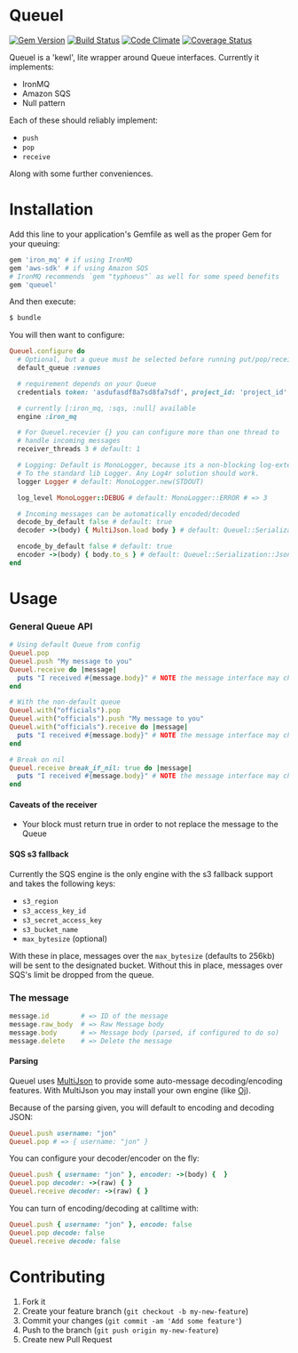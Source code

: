 # Queuel

[![Gem Version](https://badge.fury.io/rb/queuel.png)](http://badge.fury.io/rb/queuel)
[![Build Status](https://travis-ci.org/sportngin/queuel.png?branch=master)](https://travis-ci.org/sportngin/queuel)
[![Code Climate](https://codeclimate.com/github/sportngin/queuel.png)](https://codeclimate.com/github/sportngin/queuel)
[![Coverage Status](https://coveralls.io/repos/sportngin/queuel/badge.png)](https://coveralls.io/r/sportngin/queuel)

Queuel is a 'kewl', lite wrapper around Queue interfaces. Currently it implements:

* IronMQ
* Amazon SQS
* Null pattern

Each of these should reliably implement:

* `push`
* `pop`
* `receive`

Along with some further conveniences.

# Installation

Add this line to your application's Gemfile as well as the proper Gem for
your queuing:

```ruby
gem 'iron_mq' # if using IronMQ
gem 'aws-sdk' # if using Amazon SQS
# IronMQ recommends `gem "typhoeus"` as well for some speed benefits
gem 'queuel'
```

And then execute:

```bash
$ bundle
```

You will then want to configure:

```ruby
Queuel.configure do
  # Optional, but a queue must be selected before running put/pop/receive
  default_queue :venues

  # requirement depends on your Queue
  credentials token: 'asdufasdf8a7sd8fa7sdf', project_id: 'project_id'

  # currently [:iron_mq, :sqs, :null] available
  engine :iron_mq

  # For Queuel.recevier {} you can configure more than one thread to
  # handle incoming messages
  receiver_threads 3 # default: 1

  # Logging: Default is MonoLogger, because its a non-blocking log-extension
  # To the standard lib Logger. Any Log4r solution should work.
  logger Logger # default: MonoLogger.new(STDOUT)

  log_level MonoLogger::DEBUG # default: MonoLogger::ERROR # => 3

  # Incoming messages can be automatically encoded/decoded
  decode_by_default false # default: true
  decoder ->(body) { MultiJson.load body } # default: Queuel::Serialization::Json::Decoder

  encode_by_default false # default: true
  encoder ->(body) { body.to_s } # default: Queuel::Serialization::Json::Encoder
end
```



# Usage

### General Queue API

```ruby
# Using default Queue from config
Queuel.pop
Queuel.push "My message to you"
Queuel.receive do |message|
  puts "I received #{message.body}" # NOTE the message interface may change, this is currently not wrapped by the gem
end

# With the non-default queue
Queuel.with("officials").pop
Queuel.with("officials").push "My message to you"
Queuel.with("officials").receive do |message|
  puts "I received #{message.body}" # NOTE the message interface may change, this is currently not wrapped by the gem
end

# Break on nil
Queuel.receive break_if_nil: true do |message|
  puts "I received #{message.body}" # NOTE the message interface may change, this is currently not wrapped by the gem
end
```

#### Caveats of the receiver

* Your block must return true in order to not replace the message to the Queue

#### SQS s3 fallback

Currently the SQS engine is the only engine with the s3 fallback support and
takes the following keys:

* `s3_region`
* `s3_access_key_id`
* `s3_secret_access_key`
* `s3_bucket_name`
* `max_bytesize` (optional)

With these in place, messages over the `max_bytesize` (defaults to 256kb) will
be sent to the designated bucket.  Without this in place, messages over SQS's
limit be dropped from the queue.


### The message

```ruby
message.id        # => ID of the message
message.raw_body  # => Raw Message body
message.body      # => Message body (parsed, if configured to do so)
message.delete    # => Delete the message
```

#### Parsing

Queuel uses [MultiJson](https://github.com/intridea/multi_json) to provide
some auto-message decoding/encoding features. With MultiJson you may install your own engine
(like [Oj](https://github.com/ohler55/oj)).

Because of the parsing given, you will default to encoding and decoding JSON:

```ruby
Queuel.push username: "jon"
Queuel.pop # => { username: "jon" }
```

You can configure your decoder/encoder on the fly:

```ruby
Queuel.push { username: "jon" }, encoder: ->(body) {  }
Queuel.pop decoder: ->(raw) { }
Queuel.receive decoder: ->(raw) { }
```

You can turn of encoding/decoding at calltime with:

```ruby
Queuel.push { username: "jon" }, encode: false
Queuel.pop decode: false
Queuel.receive decode: false
```



# Contributing

1. Fork it
2. Create your feature branch (`git checkout -b my-new-feature`)
3. Commit your changes (`git commit -am 'Add some feature'`)
4. Push to the branch (`git push origin my-new-feature`)
5. Create new Pull Request
